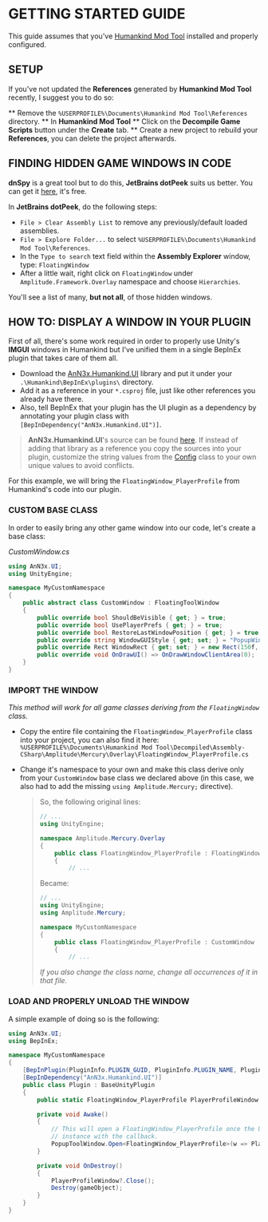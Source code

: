 # GETTING STARTED GUIDE

This guide assumes that you've [Humankind Mod Tool](https://gc2021.com/showthread.php?tid=3) installed and properly configured.

## SETUP

If you've not updated the **References** generated by **Humankind Mod Tool** recently, I suggest you to do so:

** Remove the `%USERPROFILE%\Documents\Humankind Mod Tool\References` directory.
** In **Humankind Mod Tool**
** Click on the **Decompile Game Scripts** button under the **Create** tab.
** Create a new project to rebuild your **References**, you can delete the project afterwards.

## FINDING HIDDEN GAME WINDOWS IN CODE

**dnSpy** is a great tool but to do this, **JetBrains dotPeek** suits us better. You can get it [here](https://www.jetbrains.com/decompiler/), it's free.

In **JetBrains dotPeek**, do the following steps:

* `File > Clear Assembly List` to remove any previously/default loaded assemblies.
* `File > Explore Folder...` to select `%USERPROFILE%\Documents\Humankind Mod Tool\References`.
* In the `Type to search` text field within the **Assembly Explorer** window, type:
  `FloatingWindow`
* After a little wait, right click on `FloatingWindow` under `Amplitude.Framework.Overlay` namespace and choose `Hierarchies`.

You'll see a list of many, **but not all**, of those hidden windows.

## HOW TO: DISPLAY A WINDOW IN YOUR PLUGIN

First of all, there's some work required in order to properly use Unity's **IMGUI** windows in Humankind but I've unified them in a single BepInEx plugin that takes care of them all.

* Download the [AnN3x.Humankind.UI](https://github.com/Theadd/HumankindHacks/tree/main/lib/AnN3x.Humankind.UI) library and put it under your `.\Humankind\BepInEx\plugins\` directory.
* Add it as a reference in your `*.csproj` file, just like other references you already have there.
* Also, tell BepInEx that your plugin has the UI plugin as a dependency by annotating your plugin class with `[BepInDependency("AnN3x.Humankind.UI")]`.

> **AnN3x.Humankind.UI**'s source can be found [here](https://github.com/Theadd/HumankindHacks/tree/main/src/UI). If instead of adding that library as a reference you copy the sources into your plugin, customize the string values from the [Config](https://github.com/Theadd/HumankindHacks/blob/main/src/UI/Core/Config.cs) class to your own unique values to avoid conflicts.

For this example, we will bring the `FloatingWindow_PlayerProfile` from Humankind's code into our plugin.

### CUSTOM BASE CLASS

In order to easily bring any other game window into our code, let's create a base class:

*CustomWindow.cs*
```csharp
using AnN3x.UI;
using UnityEngine;

namespace MyCustomNamespace
{
    public abstract class CustomWindow : FloatingToolWindow
    {
        public override bool ShouldBeVisible { get; } = true;
        public override bool UsePlayerPrefs { get; } = true;
        public override bool RestoreLastWindowPosition { get; } = true;
        public override string WindowGUIStyle { get; set; } = "PopupWindow";
        public override Rect WindowRect { get; set; } = new Rect(150f, 150f, 640f, 500f);
        public override void OnDrawUI() => OnDrawWindowClientArea(0);
    }
}
```

### IMPORT THE WINDOW

*This method will work for all game classes deriving from the `FloatingWindow` class.*

* Copy the entire file containing the `FloatingWindow_PlayerProfile` class into your project, you can also find it here:
  `%USERPROFILE%\Documents\Humankind Mod Tool\Decompiled\Assembly-CSharp\Amplitude\Mercury\Overlay\FloatingWindow_PlayerProfile.cs`
* Change it's namespace to your own and make this class derive only from your `CustomWindow` base class we declared above (in this case, we also had to add the missing `using Amplitude.Mercury;` directive).
    <blockquote>So, the following original lines:

    ```csharp
    // ...
    using UnityEngine;

    namespace Amplitude.Mercury.Overlay
    {
        public class FloatingWindow_PlayerProfile : FloatingWindow, IPopupWindowWithAdjustableWindowHeight
        {
            // ...
    ```
  Became:
    ```csharp
    // ...
    using UnityEngine;
    using Amplitude.Mercury;

    namespace MyCustomNamespace
    {
        public class FloatingWindow_PlayerProfile : CustomWindow
        {
            // ...
    ```

  *If you also change the class name, change all occurrences of it in that file.*
    </blockquote>

### LOAD AND PROPERLY UNLOAD THE WINDOW

A simple example of doing so is the following:

```csharp
using AnN3x.UI;
using BepInEx;

namespace MyCustomNamespace
{
    [BepInPlugin(PluginInfo.PLUGIN_GUID, PluginInfo.PLUGIN_NAME, PluginInfo.PLUGIN_VERSION)]
    [BepInDependency("AnN3x.Humankind.UI")]
    public class Plugin : BaseUnityPlugin
    {
        public static FloatingWindow_PlayerProfile PlayerProfileWindow { get; set; }

        private void Awake()
        {
            // This will open a FloatingWindow_PlayerProfile once the UI is ready, retrieving the window
            // instance with the callback.
            PopupToolWindow.Open<FloatingWindow_PlayerProfile>(w => PlayerProfileWindow = w);
        }

        private void OnDestroy()
        {
            PlayerProfileWindow?.Close();
            Destroy(gameObject);
        }
    }
}
```
